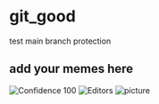 # git_good
test main branch protection
## add your memes here
![Confidence 100](media/confidence_100.jpg)
![Editors](media/real_programmers.png)
![picture](media/confidence_100.jpg)